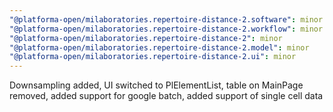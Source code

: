 ```yaml
---
"@platforma-open/milaboratories.repertoire-distance-2.software": minor
"@platforma-open/milaboratories.repertoire-distance-2.workflow": minor
"@platforma-open/milaboratories.repertoire-distance-2": minor
"@platforma-open/milaboratories.repertoire-distance-2.model": minor
"@platforma-open/milaboratories.repertoire-distance-2.ui": minor
---
```


Downsampling added, UI switched to PlElementList, table on MainPage removed, added support for google batch, added support of single cell data
